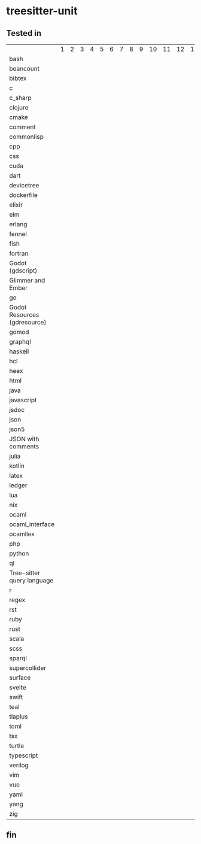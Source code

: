 # treesitter-unit

## Tested in
<table>
<th>
<td>1</td> <td>2</td> <td>3</td> <td>4</td> <td>5</td> <td>6</td> <td>7</td> <td>8</td> <td>9</td> <td>10</td> <td>11</td> <td>12</td> <td>13</td> <td>14</td> <td>15</td> <td>16</td> <td>17</td> <td>18</td> <td>19</td> </th>
<tr>
<td>bash</td><td> </td></tr>
<tr>
<td>beancount</td><td> </td></tr>
<tr>
<td>bibtex</td></tr>
<tr>
<td>c</td></tr>
<tr>
<td>c_sharp</td></tr>
<tr>
<td>clojure</td></tr>
<tr>
<td>cmake</td></tr>
<tr>
<td>comment</td></tr>
<tr>
<td>commonlisp</td></tr>
<tr>
<td>cpp</td></tr>
<tr>
<td>css</td></tr>
<tr>
<td>cuda</td></tr>
<tr>
<td>dart</td></tr>
<tr>
<td>devicetree</td></tr>
<tr>
<td>dockerfile</td></tr>
<tr>
<td>elixir</td></tr>
<tr>
<td>elm</td></tr>
<tr>
<td>erlang</td></tr>
<tr>
<td>fennel</td></tr>
<tr>
<td>fish</td></tr>
<tr>
<td>fortran</td></tr>
<tr>
<td>Godot (gdscript)</td></tr>
<tr>
<td>Glimmer and Ember</td></tr>
<tr>
<td>go</td></tr>
<tr>
<td>Godot Resources (gdresource)</td></tr>
<tr>
<td>gomod</td></tr>
<tr>
<td>graphql</td></tr>
<tr>
<td>haskell</td></tr>
<tr>
<td>hcl</td></tr>
<tr>
<td>heex</td></tr>
<tr>
<td>html</td></tr>
<tr>
<td>java</td></tr>
<tr>
<td>javascript</td></tr>
<tr>
<td>jsdoc</td></tr>
<tr>
<td>json</td></tr>
<tr>
<td>json5</td></tr>
<tr>
<td>JSON with comments</td></tr>
<tr>
<td>julia</td></tr>
<tr>
<td>kotlin</td></tr>
<tr>
<td>latex</td></tr>
<tr>
<td>ledger</td></tr>
<tr>
<td>lua</td></tr>
<tr>
<td>nix</td></tr>
<tr>
<td>ocaml</td></tr>
<tr>
<td>ocaml_interface</td></tr>
<tr>
<td>ocamllex</td></tr>
<tr>
<td>php</td></tr>
<tr>
<td>python</td></tr>
<tr>
<td>ql</td></tr>
<tr>
<td>Tree-sitter query language</td></tr>
<tr>
<td>r</td></tr>
<tr>
<td>regex</td></tr>
<tr>
<td>rst</td></tr>
<tr>
<td>ruby</td></tr>
<tr>
<td>rust</td></tr>
<tr>
<td>scala</td></tr>
<tr>
<td>scss</td></tr>
<tr>
<td>sparql</td></tr>
<tr>
<td>supercollider</td></tr>
<tr>
<td>surface</td></tr>
<tr>
<td>svelte</td></tr>
<tr>
<td>swift</td></tr>
<tr>
<td>teal</td></tr>
<tr>
<td>tlaplus</td></tr>
<tr>
<td>toml</td></tr>
<tr>
<td>tsx</td></tr>
<tr>
<td>turtle</td></tr>
<tr>
<td>typescript</td></tr>
<tr>
<td>verilog</td></tr>
<tr>
<td>vim</td></tr>
<tr>
<td>vue</td></tr>
<tr>
<td>yaml</td></tr>
<tr>
<td>yang</td></tr>
<tr>
<td>zig</td></tr>
</table>
<!--textobjectinfo-->

## fin
